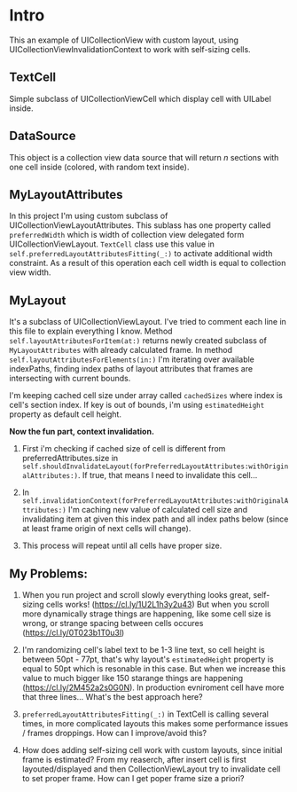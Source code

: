 # Intro
This an example of UICollectionView with custom layout, using UICollectionViewInvalidationContext to work with self-sizing cells.

## TextCell
Simple subclass of UICollectionViewCell which display cell with UILabel inside.

## DataSource
This object is a collection view data source that will return *n* sections with one cell inside (colored, with random text inside). 

## MyLayoutAttributes
In this project I'm using custom subclass of UICollectionViewLayoutAttributes. This sublass has one property called `preferredWidth` which is width of collection view delegated form UICollectionViewLayout. `TextCell` class use this value in `self.preferredLayoutAttributesFitting(_:)` to activate additional width constraint. As a result of this operation each cell width is equal to collection view width.

## MyLayout
It's a subclass of UICollectionViewLayout. I've tried to comment each line in this file to explain everything I know.
Method `self.layoutAttributesForItem(at:)` returns newly created subclass of `MyLayoutAttributes` with already calculated frame.
In method `self.layoutAttributesForElements(in:)` I'm iterating over available indexPaths, finding index paths of layout attributes that frames are intersecting with current bounds.

I'm keeping cached cell size under array called `cachedSizes` where index is cell's section index.
If key is out of bounds, i'm using `estimatedHeight` property as default cell height.

**Now the fun part, context invalidation.**

1. First i'm checking if cached size of cell is different from preferredAttributes.size in `self.shouldInvalidateLayout(forPreferredLayoutAttributes:withOriginalAttributes:)`.
If true, that means I need to invalidate this cell...

2. In `self.invalidationContext(forPreferredLayoutAttributes:withOriginalAttributes:)` I'm caching new value of calculated cell size and invalidating item at given this index path and all index paths below (since at least frame origin of next cells will change).

3. This process will repeat until all cells have proper size.

## My Problems:

1. When you run project and scroll slowly everything looks great, self-sizing cells works! (https://cl.ly/1U2L1h3y2u43)
But when you scroll more dynamically strage things are happening, like some cell size is wrong, or strange spacing between cells occures (https://cl.ly/0T023b1T0u3l) 

2. I'm randomizing cell's label text to be 1-3 line text, so cell height is between 50pt - 77pt, that's why layout's `estimatedHeight` property is equal to 50pt which is resonable in this case. But when we increase this value to much bigger like 150 starange things are happening (https://cl.ly/2M452a2s0G0N). In production evniroment cell have more that three lines... What's the best approach here?

3. `preferredLayoutAttributesFitting(_:)` in TextCell is calling several times, in more complicated layouts this makes some performance issues / frames droppings. How can I improve/avoid this?

4. How does adding self-sizing cell work with custom layouts, since initial frame is estimated? 
From my reaserch, after insert cell is first layouted/displayed and then CollectionViewLayout try to invalidate cell to set proper frame. How can I get poper frame size a priori?
